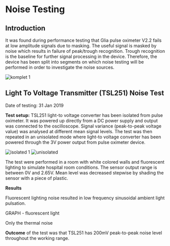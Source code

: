 # Noise Testing

## Introduction
It was found during performance testing that Glia pulse oximeter V2.2 fails at low amplitude signals due to masking. The useful signal is masked by noise which results in failure of peak/trough recognition. Trough recognition is the baseline for further signal processing in the device. Therefore, the device has been split into segments on which noise testing will be performed in order to investigate the noise sources.

![komplet 1](https://user-images.githubusercontent.com/14543226/52118343-57760880-2616-11e9-90a5-31a27dc1f93a.png)

## Light To Voltage Transmitter (TSL251) Noise Test

Date of testing: 31 Jan 2019

**Test setup:** TSL251 light-to voltage converter has been isolated from pulse oximeter. It was powered up directly from a DC power supply and output was connected to the oscilloscope. Signal variance (peak-to-peak voltage value) was analysed at different mean signal levels. The test was then repeated in an unisolated mode where light-to voltage converter has been powered through the 3V power output from pulse oximeter device.

![isolated 1](https://user-images.githubusercontent.com/14543226/52116979-db2df600-2612-11e9-892e-f037597235e5.png)
![unisolated](https://user-images.githubusercontent.com/14543226/52118161-e33b6500-2615-11e9-8549-26c9de02fcde.png)

The test were performed in a room with white colored walls and fluorescent lighting to simulate hospital room conditions. The sensor output range is between 0V and 2.65V. Mean level was decreased stepwise by shading the sensor with a piece of plastic.

**Results**

Fluorescent lighting noise resulted in low frequency sinusoidal ambient light pulsation.

GRAPH - fluorescent light

Only the thermal noise

**Outcome** of the test was that TSL251 has 200mV peak-to-peak noise level throughout the working range.


